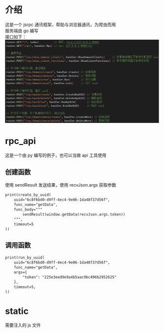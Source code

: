 # 介绍

这是一个 jsrpc 通讯框架，帮助与浏览器通讯，为爬虫而用  
服务端由 go 编写  
接口如下：  
![image.png](image.png)

# rpc_api

这是一个由 py 编写的例子，也可以当做 api 工具使用

## 创建函数

使用 sendResult 发送结果，使用 recvJson.args 获取参数

```
print(create_by_uuid(
    uuid="6c8f6bd0-d9ff-4ec4-9e06-1da48f37d56f",
    func_name="getData",
    func_body="""
        sendResult(window.getData(recvJson.args.token))
    """,
    timeout=5
))
```

## 调用函数

```
print(run_by_uuid(
    uuid="6c8f6bd0-d9ff-4ec4-9e06-1da48f37d56f",
    func_name="getData",
    args={
        "token": "225e3eed9e9a4b5aac9bc496b2952625"
    },
    timeout=5,
))
```

# static

需要注入的 js 文件
